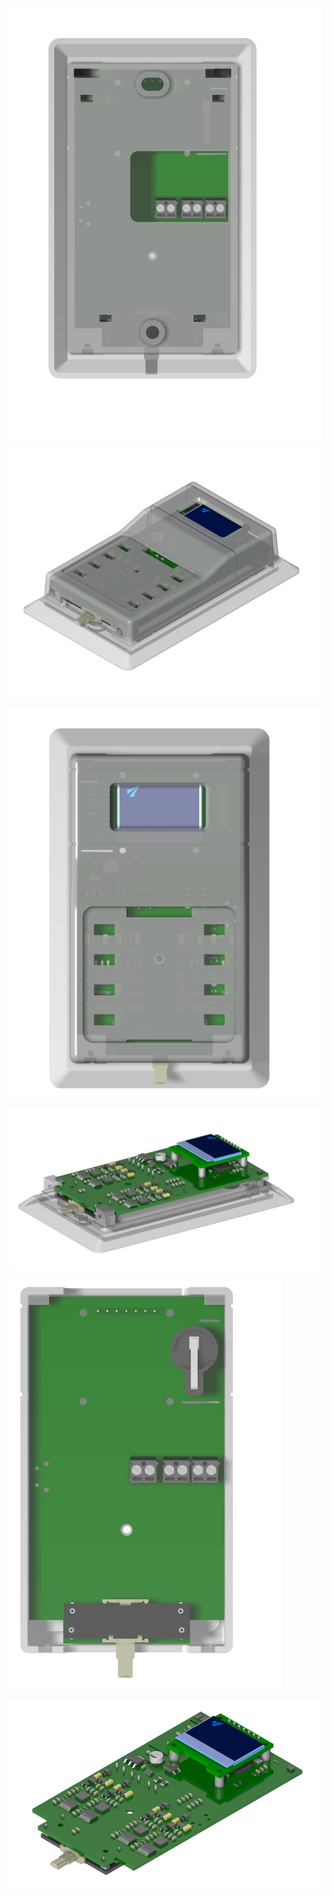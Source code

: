 ![](./../images/lsws/render/1.jpg)

![](./../images/lsws/render/2.jpg)

![](./../images/lsws/render/3.jpg)

![](./../images/lsws/render/4.jpg)

![](./../images/lsws/render/5.jpg)

![](./../images/lsws/render/6.jpg)

